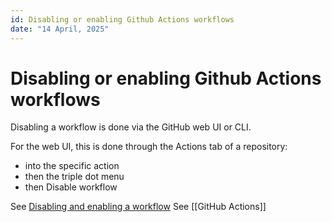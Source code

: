 ```yaml
---
id: Disabling or enabling Github Actions workflows
date: "14 April, 2025"
---
```


# Disabling or enabling Github Actions workflows

Disabling a workflow is done via the GitHub web UI or CLI.

For the web UI, this is done through the Actions tab of a repository:
- into the specific action
- then the triple dot menu
- then Disable workflow

See [Disabling and enabling a workflow](https://docs.github.com/en/actions/managing-workflow-runs-and-deployments/managing-workflow-runs/disabling-and-enabling-a-workflow)
See [[GitHub Actions]]
